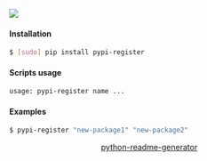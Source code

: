 <!--
https://pypi.org/project/readme-generator/
https://pypi.org/project/python-readme-generator/
-->

[![](https://img.shields.io/badge/OS-Unix-blue.svg?longCache=True)]()

#### Installation
```bash
$ [sudo] pip install pypi-register
```

#### Scripts usage
```bash
usage: pypi-register name ...
```

#### Examples
```bash
$ pypi-register "new-package1" "new-package2"
```

<p align="center">
    <a href="https://pypi.org/project/python-readme-generator/">python-readme-generator</a>
</p>